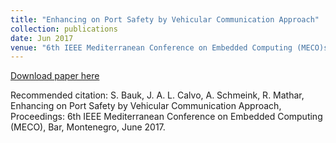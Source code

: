 ```yaml
---
title: "Enhancing on Port Safety by Vehicular Communication Approach"
collection: publications
date: Jun 2017
venue: "6th IEEE Mediterranean Conference on Embedded Computing (MECO)s"
---
```


[Download paper here](http://JoseALeon.github.io/files/MECO17Paper.pdf)

Recommended citation: S. Bauk, J. A. L. Calvo, A. Schmeink, R. Mathar, Enhancing on Port Safety by Vehicular Communication Approach, Proceedings: 6th IEEE Mediterranean Conference on Embedded Computing (MECO), Bar, Montenegro, June 2017.